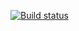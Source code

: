 [![Build status](https://ci.appveyor.com/api/projects/status/trvvdcaqtvmv82li?svg=true)](https://ci.appveyor.com/project/iNextgenx/at-hw2-3)